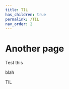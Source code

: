 ```yaml
---
title: TIL
has_children: true
permalink: /TIL
nav_order: 2
---
```


# Another page

Test this

blah

TIL

